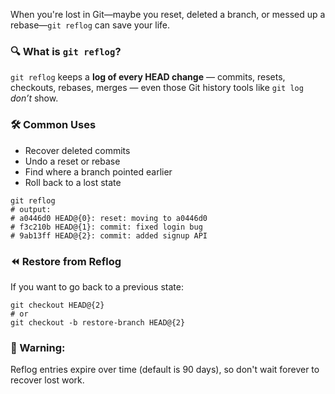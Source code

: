 When you're lost in Git—maybe you reset, deleted a branch, or messed up a rebase—`git reflog` can save your life.
### 🔍 What is `git reflog`?
`git reflog` keeps a **log of every HEAD change** — commits, resets, checkouts, rebases, merges — even those Git history tools like `git log` _don’t_ show.
### 🛠️ Common Uses
* Recover deleted commits
* Undo a reset or rebase
* Find where a branch pointed earlier
* Roll back to a lost state
```
git reflog
# output:
# a0446d0 HEAD@{0}: reset: moving to a0446d0
# f3c210b HEAD@{1}: commit: fixed login bug
# 9ab13ff HEAD@{2}: commit: added signup API
```
### ⏪ Restore from Reflog
If you want to go back to a previous state:
```
git checkout HEAD@{2}
# or
git checkout -b restore-branch HEAD@{2}
```
### 🚨 Warning:
Reflog entries expire over time (default is 90 days), so don't wait forever to recover lost work.
